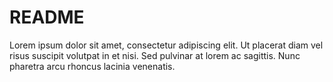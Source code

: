 # README

Lorem ipsum dolor sit amet, consectetur adipiscing elit. Ut placerat diam vel risus suscipit volutpat in et nisi. Sed pulvinar at lorem ac sagittis. Nunc pharetra arcu rhoncus lacinia venenatis.
